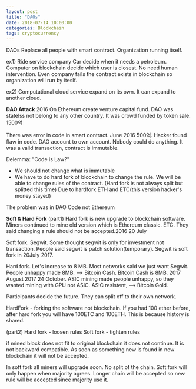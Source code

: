```yaml
---
layout: post
title: "DAOs"
date: 2018-07-14 10:00:00
categories: Blockchain
tags: cryptocurrency
---
```


DAOs
Replace all people with smart contract.
Organization running itself.

ex1) Ride service company
Car decide when it needs a petroleum.
Computer on blockchain decide which user is closest. No need human intervention.
Even company fails the contract exists in blockchain so organization will run by iteslf.

ex2) Computational cloud service
expand on its own. It can expand to another cloud.


**DAO Attack**
2016 On Ethereum
create venture capital fund.
DAO was statelss not belong to any other country. It was crowd funded by token sale. 
1500억

There was error in code in smart contract. June 2016 500억. Hacker found flaw in code. DAO account to own account. Nobody could do anything. It was a valid transaction, contract is immutable.

Delemma: "Code is Law?"
- We should not change what is immutable
- We have to do hard fork of blockchain to change the rule. We will be able to change rules of the contract.
(Hard fork is not always split but splitted this time)
Due to hardfork ETH and ETC(this version hacker's money stayed)

The problem was in DAO Code not Ethereum

**Soft & Hard Fork**
(part1)
Hard fork is new upgrade to blockchain software. Miners continued to mine old version which is Ethereum classic. ETC.
They said changing a rule should not be accepted.2016 20 July

Soft fork. Segwit. Some thought segwit is only for investment not transaction. People said segwit is patch solution(temporary).
Segwit is soft fork in 20July 2017.

Hard fork. Let's increase to 8 MB.
Most networks said we just want Segwit.
People unhappy made 8MB. --> Bitcoin Cash.
Bitcoin Cash is 8MB. 2017 August
2017 24 October. ASIC mining made people unhappy, so they wanted mining with GPU not ASIC. ASIC resistent, --> Bitcoin Gold.

Participants decide the future. They can split off to their own network.

HardFork - forking the software not blockchain. If you had 100 ether before, after hard fork you will have 100ETC and 100ETH. This is because history is shared.

(part2)
Hard fork - loosen rules
Soft fork - tighten rules

if mined block does not fit to original blockchain it does not continue. It is not backward compatible. As soon as something new is found in new blockchain it will not be accepted.

In soft fork all miners will upgrade soon. No split of the chain. Soft fork will only happen when majority agrees. Longer chain will be accepted so new rule will be accepted since majority use it. 

